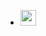 * <img id="image-navbar" src="/assets/img/favicons/favicon-32.png" width="25"><a href="https://docsify.js.org" target="_blank">
